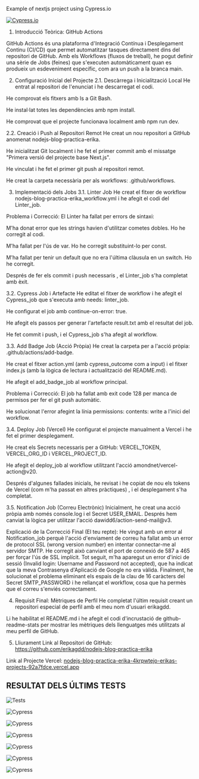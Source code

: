 Example of nextjs project using Cypress.io

<!---Start place for the badge -->
[![Cypress.io](https://img.shields.io/badge/tested%20with-Cypress-04C38E.svg)](https://www.cypress.io/)

<!---End place for the badge -->
1. Introducció Teòrica: GitHub Actions 

GitHub Actions és una plataforma d'Integració Contínua i Desplegament Continu (CI/CD) que permet automatitzar tasques directament dins del repositori de GitHub. Amb els Workflows (fluxos de treball), he pogut definir una sèrie de Jobs (feines) que s'executen automàticament quan es produeix un esdeveniment específic, com ara un push a la branca main.

2. Configuració Inicial del Projecte
2.1. Descàrrega i Inicialització Local
He entrat al repositori de l'enunciat i he descarregat el codi.

He comprovat els fitxers amb ls a Git Bash.

He instal·lat totes les dependències amb npm install.

He comprovat que el projecte funcionava localment amb npm run dev.

2.2. Creació i Push al Repositori Remot
He creat un nou repositori a GitHub anomenat nodejs-blog-practica-erika.

He inicialitzat Git localment i he fet el primer commit amb el missatge "Primera versió del projecte base Next.js".

He vinculat i he fet el primer git push al repositori remot.

He creat la carpeta necessària per als workflows: .github/workflows.

3. Implementació dels Jobs
3.1.
Linter Job 
He creat el fitxer de workflow nodejs-blog-practica-erika_workflow.yml i he afegit el codi del Linter_job.

Problema i Correcció: El Linter ha fallat per errors de sintaxi:

M'ha donat error que les strings havien d'utilitzar cometes dobles. Ho he corregit al codi.


M'ha fallat per l'ús de var. Ho he corregit substituint-lo per const.


M'ha fallat per tenir un default que no era l'última clàusula en un switch. Ho he corregit.


Després de fer els commit i push necessaris , el Linter_job s'ha completat amb èxit.

3.2.
Cypress Job i Artefacte 
He editat el fitxer de workflow i he afegit el Cypress_job que s'executa amb needs: linter_job.

He configurat el job amb continue-on-error: true.

He afegit els passos per generar l'artefacte result.txt amb el resultat del job.

He fet commit i push, i el Cypress_job s'ha afegit al workflow.

3.3.
Add Badge Job (Acció Pròpia) 
He creat la carpeta per a l'acció pròpia: .github/actions/add-badge.

He creat el fitxer action.yml (amb cypress_outcome com a input) i el fitxer index.js (amb la lògica de lectura i actualització del README.md).

He afegit el add_badge_job al workflow principal.


Problema i Correcció: El job ha fallat amb exit code 128 per manca de permisos per fer el git push automàtic.


He solucionat l'error afegint la línia permissions: contents: write a l'inici del workflow.


3.4.
Deploy Job (Vercel) 
He configurat el projecte manualment a Vercel i he fet el primer desplegament.

He creat els Secrets necessaris per a GitHub: VERCEL_TOKEN, VERCEL_ORG_ID i VERCEL_PROJECT_ID.

He afegit el deploy_job al workflow utilitzant l'acció amondnet/vercel-action@v20.

Després d'algunes fallades inicials, he revisat i he copiat de nou els tokens de Vercel (com m'ha passat en altres pràctiques) , i el desplegament s'ha completat.

3.5.
Notification Job (Correu Electrònic) 
Inicialment, he creat una acció pròpia amb només console.log i el Secret USER_EMAIL. Després hem canviat la lògica per utilitzar l'acció dawidd6/action-send-mail@v3.

Explicació de la Correcció Final (El teu repte): He vingut amb un error al Notification_job perquè l'acció d'enviament de correu ha fallat amb un error de protocol SSL (wrong version number) en intentar connectar-me al servidor SMTP. He corregit això canviant el port de connexió de 587 a 465 per forçar l'ús de SSL implícit. Tot seguit, m'ha aparegut un error d'inici de sessió (Invalid login: Username and Password not accepted), que ha indicat que la meva Contrasenya d'Aplicació de Google no era vàlida. Finalment, he solucionat el problema eliminant els espais de la clau de 16 caràcters del Secret SMTP_PASSWORD i he rellançat el workflow, cosa que ha permès que el correu s'enviés correctament.




4. Requisit Final: Mètriques de Perfil
He completat l'últim requisit creant un repositori especial de perfil amb el meu nom d'usuari erikagdd.

Li he habilitat el README.md i he afegit el codi d'incrustació de github-readme-stats per mostrar les mètriques dels llenguatges més utilitzats al meu perfil de GitHub.


5. Lliurament
Link al Repositori de GitHub: https://github.com/erikagdd/nodejs-blog-practica-erika


Link al Projecte Vercel: [nodejs-blog-practica-erika-4krpwtejo-erikas-projects-92a7fdce.vercel.app](https://vercel.com/erikas-projects-92a71dce/nodejs-blog-practica-erika)

## RESULTAT DELS ÚLTIMS TESTS


![Tests](https://img.shields.io/badge/test-failure-red)

![Cypress](https://img.shields.io/badge/tested%20with-Cypress-04C38E.svg)

![Cypress](https://img.shields.io/badge/tested%20with-Cypress-04C38E.svg)

![Cypress](https://img.shields.io/badge/tested%20with-Cypress-04C38E.svg)

![Cypress](https://img.shields.io/badge/tested%20with-Cypress-04C38E.svg)

![Cypress](https://img.shields.io/badge/tested%20with-Cypress-04C38E.svg)

![Cypress](https://img.shields.io/badge/tested%20with-Cypress-04C38E.svg)
